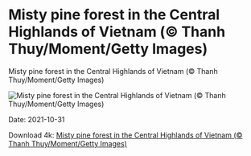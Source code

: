 # Misty pine forest in the Central Highlands of Vietnam (© Thanh Thuy/Moment/Getty Images)

Misty pine forest in the Central Highlands of Vietnam (© Thanh Thuy/Moment/Getty Images)

![Misty pine forest in the Central Highlands of Vietnam (© Thanh Thuy/Moment/Getty Images)](https://bing.com/th?id=OHR.MistyForest_EN-US5261676101_UHD.jpg&w=1024&h=576)

Date: 2021-10-31

Download 4k: [Misty pine forest in the Central Highlands of Vietnam (© Thanh Thuy/Moment/Getty Images)](https://bing.com/th?id=OHR.MistyForest_EN-US5261676101_UHD.jpg)

